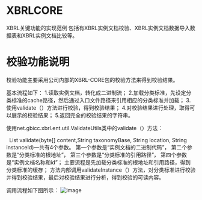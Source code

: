 XBRLCORE
================

XBRL关键功能的实现范例 包括有XBRL实例文档校验、XBRL实例文档数据导入数据表和XBRL实例文档比较等。

校验功能说明
================
校验功能主要采用公司内部的XBRL-CORE包的校验方法来得到校验结果。

基本流程如下：
1.读取实例文档，转化成二进制流；
2.加载分类标准，先设定分类标准的cache路径，然后通过入口文件路径来引用相应的分类标准并加载；
3.使用validate（）方法进行校验，得到校验结果；
4.对校验结果进行处理，取得可以展示的校验结果；
5.返回完全的校验结果的字符串。

使用net.gbicc.xbrl.ent.util.ValidateUtils类中的validate（）方法：

  List<ValidateObject> validate(byte[] content,String taxonomyBase, String location, String instanceId)一共有4个参数。
    第一个参数是“实例文档的二进制代码”，
    第二个参数是“分类标准的根地址”，
    第三个参数是“分类标准的引用路径”，
    第四个参数是“实例文档名称和id”；
    主要流程是先加载分类标准的根地址和引用路径，得到分类标准的缓存；
    方法内部调用validateInstance（）方法，对分类标准进行校验并得到校验结果，最后对校验结果进行分析，得到校验的可读内容。
    
调用流程如下图所示：
![image](https://github.com/joephoenix/xbrlcore/blob/master/validateFlow.jpg)





